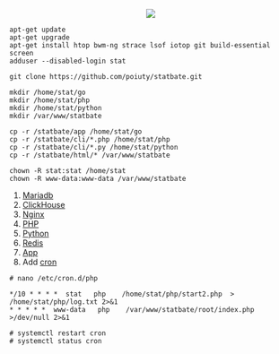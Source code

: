 <p align="center"> 
<img src="https://raw.githubusercontent.com/poiuty/statbate/master/www/img/github.jpg">
</p>

```
apt-get update
apt-get upgrade
apt-get install htop bwm-ng strace lsof iotop git build-essential screen
adduser --disabled-login stat
```

```
git clone https://github.com/poiuty/statbate.git

mkdir /home/stat/go
mkdir /home/stat/php
mkdir /home/stat/python
mkdir /var/www/statbate

cp -r /statbate/app /home/stat/go
cp -r /statbate/cli/*.php /home/stat/php
cp -r /statbate/cli/*.py /home/stat/python
cp -r /statbate/html/* /var/www/statbate

chown -R stat:stat /home/stat
chown -R www-data:www-data /var/www/statbate
```

1. <a href="https://github.com/poiuty/statbate/blob/master/install/mariadb.md">Mariadb</a><br/>
2. <a href="https://github.com/poiuty/statbate/blob/master/install/clickhouse.md">ClickHouse</a><br/>
3. <a href="https://github.com/poiuty/statbate/blob/master/install/nginx.md">Nginx</a><br/>
4. <a href="https://github.com/poiuty/statbate/blob/master/install/php.md">PHP</a><br/>
5. <a href="https://github.com/poiuty/statbate/blob/master/install/python.md">Python</a><br/>
6. <a href="https://github.com/poiuty/statbate/blob/master/install/redis.md">Redis</a><br/>
7. <a href="https://github.com/poiuty/statbate/blob/master/install/app.md">App</a>
8. Add <a href="https://github.com/poiuty/statbate/blob/master/install/conf/cron">cron</a>
```
# nano /etc/cron.d/php

*/10 * * * *  stat   php    /home/stat/php/start2.php  > /home/stat/php/log.txt 2>&1
* * * * *  www-data   php    /var/www/statbate/root/index.php  >/dev/null 2>&1

# systemctl restart cron
# systemctl status cron
```
